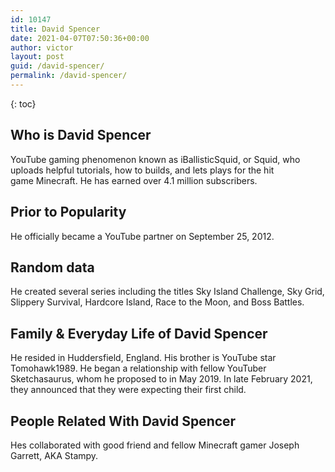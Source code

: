 ```yaml
---
id: 10147
title: David Spencer
date: 2021-04-07T07:50:36+00:00
author: victor
layout: post
guid: /david-spencer/
permalink: /david-spencer/
---
```



{: toc}


## Who is David Spencer



YouTube gaming phenomenon known as iBallisticSquid, or Squid, who uploads helpful tutorials, how to builds, and lets plays for the hit game Minecraft. He has earned over 4.1 million subscribers. 

                
                
                
## Prior to Popularity



He officially became a YouTube partner on September 25, 2012.

                
                
                
## Random data



He created several series including the titles Sky Island Challenge, Sky Grid, Slippery Survival, Hardcore Island, Race to the Moon, and Boss Battles.

                
                
                
## Family & Everyday Life of David Spencer



He resided in Huddersfield, England. His brother is YouTube star Tomohawk1989. He began a relationship with fellow YouTuber Sketchasaurus, whom he proposed to in May 2019. In late February 2021, they announced that they were expecting their first child.

                
                
                
## People Related With David Spencer



Hes collaborated with good friend and fellow Minecraft gamer Joseph Garrett, AKA Stampy.

                
              
            
          
          
          